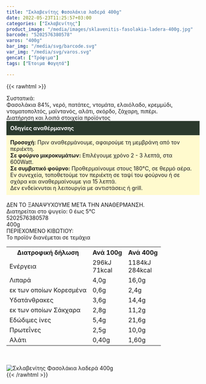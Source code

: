 ```yaml
---
title: "Σκλαβενίτης Φασολάκια λαδερά 400g"
date: 2022-05-23T11:25:57+03:00
categories: ["Σκλαβενίτης"]
product_image: "/media/images/sklavenitis-fasolakia-ladera-400g.jpg"
barcode: "5202576380578"
varos: "400g"
bar_img: "/media/svg/barcode.svg"
var_img: "/media/svg/varos.svg"
gencat: ["Τρόφιμα"]
tags: ["Έτοιμα Φαγητά"]

---
```

{{< rawhtml >}}

<div class="sload480"><div class="product"><div id="sistatika">Συστατικά:</div><div class="alltext">Φασολάκια 84%, νερό, πατάτες, ντομάτα, ελαιόλαδο, κρεμμύδι, ντοματοπολτός, μαϊντανός, αλάτι, σκόρδο, ζάχαρη, πιπέρι.</div><div id="loipa">Διατήρηση και λοιπά στοιχεία προϊόντος</div><div class="alltext"><div style="background:#2b3a2d;padding:10px;color:#fff"><b>Οδηγίες αναθέρμανσης</b></div><div style="background:#ffface;padding:10px;"><b>Προσοχή:</b> Πριν αναθερμάνουμε, αφαιρούμε τη μεμβράνη από τον περιέκτη.<br><b>Σε φούρνο μικροκυμάτων:</b> Επιλέγουμε χρόνο 2 - 3 λεπτά, στα 600Watt.<br><b>Σε συμβατικό φούρνο:</b> Προθερμαίνουμε στους 180°C, σε θερμό αέρα. Εν συνεχεία, τοποθετούμε τον περιέκτη σε ταψί του φούρνου ή σε σχάρα και αναθερμαίνουμε για 15 λεπτά.<br>Δεν ενδείκνυται η λειτουργία με αντιστάσεις ή grill.</div><br>ΔΕΝ ΤΟ ΞΑΝΑΨΥΧΟΥΜΕ ΜΕΤΑ ΤΗΝ ΑΝΑΘΕΡΜΑΝΣΗ.<br>Διατηρείται στο ψυγείο: 0 έως 5°C<br></div><div id="barcode"><div id="barimage1"></div><span id="bartext">5202576380578</span></div><div id="varos"><div id="varosimage1"></div><span id="varostext">400g</span></div><div id="kivotio">ΠΕΡΙΕΧΟΜΕΝΟ ΚΙΒΩΤΙΟΥ:<br>Το προϊόν διανέμεται σε τεμάχια</div><div class="tabout"><table id="diatable"><tbody><tr><th>Διατροφική δήλωση</th><th>Ανά 100g</th><th>Ανά 400g</th></tr><tr><td class="texr2">Ενέργεια</td><td class="texr">296kJ<br>71kcal</td><td class="texr">1184kJ<br>284kcal</td></tr><tr><td class="texr2">Λιπαρά</td><td class="texr">4,0g</td><td class="texr">16,0g</td></tr><tr><td class="gray">εκ των οποίων Κορεσµένα</td><td class="gray2">0,6g</td><td class="gray2">2,4g</td></tr><tr><td class="texr2">Yδατάνθρακες</td><td class="texr">3,6g</td><td class="texr">14,4g</td></tr><tr><td class="gray">εκ των οποίων Σάκχαρα</td><td class="gray2">2,8g</td><td class="gray2">11,2g</td></tr><tr><td class="texr2">Eδώδιμες ίνες</td><td class="texr">5,4g</td><td class="texr">21,6g</td></tr><tr><td class="texr2">Πρωτεΐνες</td><td class="texr">2,5g</td><td class="texr">10,0g</td></tr><tr><td class="texr2">Αλάτι</td><td class="texr">0,40g</td><td class="texr">1,60g</td></tr></tbody></table></div><br><br><div class="pimg"><img alt="Σκλαβενίτης Φασολάκια λαδερά 400g" title="Σκλαβενίτης Φασολάκια λαδερά 400g" src="/media/images/sklavenitis-fasolakia-ladera-400g.jpg"></div></div></div>
{{< /rawhtml >}}


